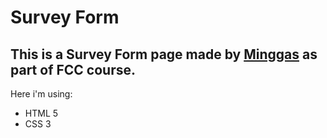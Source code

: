 # Survey Form

## This is a Survey Form page made by [Minggas](https://minggas.website) as part of FCC course.
Here i'm using:
* HTML 5
* CSS 3
